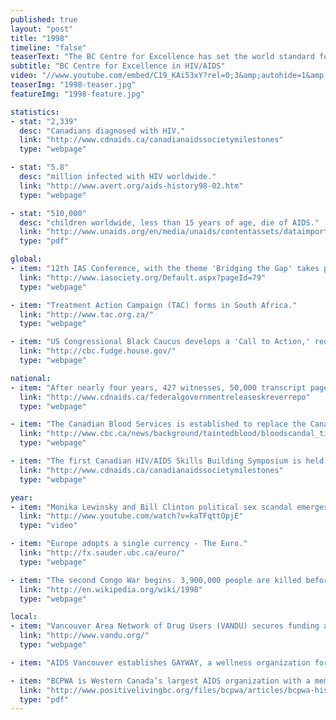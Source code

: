 ```yaml
---
published: true
layout: "post"
title: "1998"
timeline: "false"
teaserText: "The BC Centre for Excellence has set the world standard for HIV care and treatment. This is the story of Dr. Julio Montaner, the man in the centre of it all."
subtitle: "BC Centre for Excellence in HIV/AIDS"
video: "//www.youtube.com/embed/C19_KAi53xY?rel=0;3&amp;autohide=1&amp;showinfo=0"
teaserImg: "1998-teaser.jpg"
featureImg: "1998-feature.jpg"

statistics:
- stat: "2,339"
  desc: "Canadians diagnosed with HIV."
  link: "http://www.cdnaids.ca/canadianaidssocietymilestones"
  type: "webpage"

- stat: "5.8"
  desc: "million infected with HIV worldwide."
  link: "http://www.avert.org/aids-history98-02.htm"
  type: "webpage"

- stat: "510,000"
  desc: "children worldwide, less than 15 years of age, die of AIDS."
  link: "http://www.unaids.org/en/media/unaids/contentassets/dataimport/publications/irc-pub06/epiupdate98_en.pdf"
  type: "pdf"

global:
- item: "12th IAS Conference, with the theme 'Bridging the Gap' takes place in Geneva, Switzerland."
  link: "http://www.iasociety.org/Default.aspx?pageId=79"
  type: "webpage"

- item: "Treatment Action Campaign (TAC) forms in South Africa."
  link: "http://www.tac.org.za/"
  type: "webpage"

- item: "US Congressional Black Caucus develops a 'Call to Action,' requesting that the President and Surgeon General declare HIV/AIDS a 'State of Emergency' in the African American community."
  link: "http://cbc.fudge.house.gov/"
  type: "webpage"

national:
- item: "After nearly four years, 427 witnesses, 50,000 transcript pages of testimony and more than $17 million in taxpayers' money, no blame to the Canadian Red Cross Society."
  link: "http://www.cdnaids.ca/federalgovernmentreleaseskreverrepo"
  type: "webpage"

- item: "The Canadian Blood Services is established to replace the Canadian Red Cross, after recommendations made by the Krever Report."
  link: "http://www.cbc.ca/news/background/taintedblood/bloodscandal_timeline.html"
  type: "webpage"

- item: "The first Canadian HIV/AIDS Skills Building Symposium is held to share best practices, capacity building and networking for those working in the field of HIV/AIDS."
  link: "http://www.cdnaids.ca/canadianaidssocietymilestones"
  type: "webpage"

year:
- item: "Monika Lewinsky and Bill Clinton political sex scandal emerges."
  link: "http://www.youtube.com/watch?v=kaTFqttOpjE"
  type: "video"

- item: "Europe adopts a single currency - The Euro."
  link: "http://fx.sauder.ubc.ca/euro/"
  type: "webpage"

- item: "The second Congo War begins. 3,900,000 people are killed before it ends in 2003, making it the bloodiest war, since World War II."
  link: "http://en.wikipedia.org/wiki/1998"
  type: "webpage"

local:
- item: "Vancouver Area Network of Drug Users (VANDU) secures funding and incorporates."
  link: "http://www.vandu.org/"
  type: "webpage"

- item: "AIDS Vancouver establishes GAYWAY, a wellness organization for gay men. Gayway, an AIDS Vancouver project, is billed as a gay men's resource exchange designed to bring gay men together in an effort to build a stronger community by cultivating assets instead of bemoaning deficits."

- item: "BCPWA is Western Canada’s largest AIDS organization with a membership of over 3,400 individuals."
  link: "http://www.positivelivingbc.org/files/bcpwa/articles/bcpwa-history-long.pdf"
  type: "pdf"
---
```


